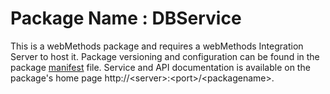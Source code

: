 # Package Name : DBService
This is a webMethods package and requires a webMethods Integration Server to host it. Package versioning and configuration can be found in the package [manifest](./DBService/manifest.v3) file. Service and API documentation is available on the package's home page http://&lt;server&gt;:&lt;port&gt;/&lt;packagename>.
